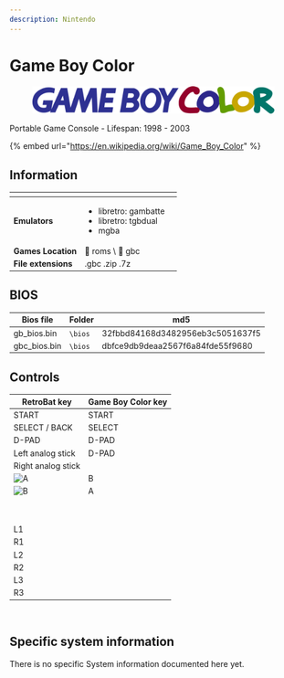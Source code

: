 ```yaml
---
description: Nintendo
---
```


# Game Boy Color

<div align="left">

<figure><img src="https://raw.githubusercontent.com/fabricecaruso/es-theme-carbon/master/art/logos/gbc.svg" alt=""><figcaption></figcaption></figure>

</div>

Portable Game Console - Lifespan: 1998 - 2003

{% embed url="https://en.wikipedia.org/wiki/Game_Boy_Color" %}

## Information

<table data-header-hidden><thead><tr><th></th><th></th><th data-hidden></th></tr></thead><tbody><tr><td><strong>Emulators</strong></td><td><ul><li>libretro: gambatte</li><li>libretro: tgbdual</li><li>mgba</li></ul></td><td></td></tr><tr><td><strong>Games Location</strong></td><td><span data-gb-custom-inline data-tag="emoji" data-code="1f4c1">📁</span> roms \ <span data-gb-custom-inline data-tag="emoji" data-code="1f4c2">📂</span> gbc</td><td></td></tr><tr><td><strong>File extensions</strong></td><td>.gbc .zip .7z</td><td></td></tr></tbody></table>

## BIOS

| Bios file     | Folder  | md5                              |
| ------------- | ------- | -------------------------------- |
| gb\_bios.bin  | `\bios` | 32fbbd84168d3482956eb3c5051637f5 |
| gbc\_bios.bin | `\bios` | dbfce9db9deaa2567f6a84fde55f9680 |

## Controls

| RetroBat key                                                                              | Game Boy Color key |
| ----------------------------------------------------------------------------------------- | ------------------ |
| START                                                                                     | START              |
| SELECT / BACK                                                                             | SELECT             |
| D-PAD                                                                                     | D-PAD              |
| Left analog stick                                                                         | D-PAD              |
| Right analog stick                                                                        |                    |
| ![A](<../../../../.gitbook/assets/image (1) (2) (1).png>)                                 | B                  |
| ![B](<../../../../.gitbook/assets/image (4) (1).png>)                                     | A                  |
| <img src="../../../../.gitbook/assets/image (3) (1) (2).png" alt="" data-size="original"> |                    |
| <img src="../../../../.gitbook/assets/image (2) (1) (1).png" alt="" data-size="line">     |                    |
| L1                                                                                        |                    |
| R1                                                                                        |                    |
| L2                                                                                        |                    |
| R2                                                                                        |                    |
| L3                                                                                        |                    |
| R3                                                                                        |                    |

<div align="left">

<figure><img src="https://i.imgur.com/ptx8LTP.png" alt=""><figcaption></figcaption></figure>

</div>

## Specific system information

There is no specific System information documented here yet.
